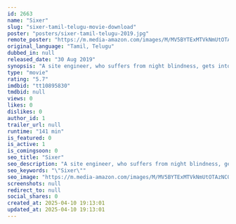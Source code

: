 ```yaml
---
id: 2663
name: "Sixer"
slug: "sixer-tamil-telugu-movie-download"
poster: "posters/sixer-tamil-telugu-2019.jpg"
remote_poster: "https://m.media-amazon.com/images/M/MV5BYTExMTVkNmUtOTAzNC00OWMxLWIzYzEtMmU4NzAxY2JmMWE1XkEyXkFqcGc@._V1_SX300.jpg"
original_language: "Tamil, Telugu"
dubbed_in: null
released_date: "30 Aug 2019"
synopsis: "A site engineer, who suffers from night blindness, gets into trouble when he is mistaken for the leader of a protest group by a goon. His life becomes even more complicated after he falls in love."
type: "movie"
rating: "5.7"
imdbid: "tt10895830"
tmdbid: null
views: 0
likes: 0
dislikes: 0
author_id: 1
trailer_url: null
runtime: "141 min"
is_featured: 0
is_active: 1
is_comingsoon: 0
seo_title: "Sixer"
seo_description: "A site engineer, who suffers from night blindness, gets into trouble when he is mistaken for the leader of a protest group by a goon. His life becomes even more complicated after he falls in love."
seo_keywords: "\"Sixer\""
seo_image: "https://m.media-amazon.com/images/M/MV5BYTExMTVkNmUtOTAzNC00OWMxLWIzYzEtMmU4NzAxY2JmMWE1XkEyXkFqcGc@._V1_SX300.jpg"
screenshots: null
redirect_to: null
social_shares: 0
created_at: 2025-04-10 19:13:01
updated_at: 2025-04-10 19:13:01
---
```


